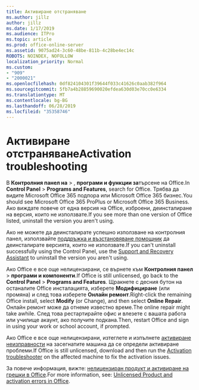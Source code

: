 ```yaml
---
title: Активиране отстраняване
ms.author: jillz
author: jillz
ms.date: 1/17/2019
ms.audience: ITPro
ms.topic: article
ms.prod: office-online-server
ms.assetid: 9075ad24-3c60-48be-811b-4c28be4ec14c
ROBOTS: NOINDEX, NOFOLLOW
localization_priority: Normal
ms.custom:
- "909"
- "2000021"
ms.openlocfilehash: 0df824104301f39644f033c41626c0aab382f964
ms.sourcegitcommit: 5fb7a4b28859690020efdea630d03e70cc0e6334
ms.translationtype: MT
ms.contentlocale: bg-BG
ms.lasthandoff: 06/28/2019
ms.locfileid: "35358746"
---
```

# <a name="activation-troubleshooting"></a><span data-ttu-id="6dc5c-102">Активиране отстраняване</span><span class="sxs-lookup"><span data-stu-id="6dc5c-102">Activation troubleshooting</span></span>

<span data-ttu-id="6dc5c-103">В **Контролния панел на** \> , **програми и функции за**търсене на Office.</span><span class="sxs-lookup"><span data-stu-id="6dc5c-103">In **Control Panel** \> **Programs and Features**, search for Office.</span></span> <span data-ttu-id="6dc5c-104">Трябва да видите Microsoft Office 365 подпора или Microsoft Office 365 бизнес.</span><span class="sxs-lookup"><span data-stu-id="6dc5c-104">You should see Microsoft Office 365 ProPlus or Microsoft Office 365 Business.</span></span> <span data-ttu-id="6dc5c-105">Ако виждате повече от една версия на Office, изброени, деинсталиране на версия, които не използвате.</span><span class="sxs-lookup"><span data-stu-id="6dc5c-105">If you see more than one version of Office listed, uninstall the version you aren't using.</span></span>
  
<span data-ttu-id="6dc5c-106">Ако не можете да деинсталирате успешно използване на контролния панел, използвайте [поддръжка и възстановяване помощник](https://aka.ms/SARA-OfficeUninstall-Alchemy) да деинсталирате версията, които не използвате.</span><span class="sxs-lookup"><span data-stu-id="6dc5c-106">If you can't uninstall successfully using the Control Panel, use the [Support and Recovery Assistant](https://aka.ms/SARA-OfficeUninstall-Alchemy) to uninstall the version you aren't using.</span></span>
  
<span data-ttu-id="6dc5c-107">Ако Office е все още нелицензирани, се върнете към **Контролния панел** \> **програми и компоненти**.</span><span class="sxs-lookup"><span data-stu-id="6dc5c-107">If Office is still unlicensed, go back to the **Control Panel** \> **Programs and Features**.</span></span> <span data-ttu-id="6dc5c-108">Щракнете с десния бутон на останалите Office инсталацията, изберете **Модифициране** (или промяна) и след това изберете **Онлайн ремонт**.</span><span class="sxs-lookup"><span data-stu-id="6dc5c-108">Right-click the remaining Office install, select **Modify** (or Change), and then select **Online Repair**.</span></span> <span data-ttu-id="6dc5c-109">Онлайн ремонт може да отнеме известно време.</span><span class="sxs-lookup"><span data-stu-id="6dc5c-109">The online repair might take awhile.</span></span> <span data-ttu-id="6dc5c-110">След това рестартирайте офис и влезете с вашата работа или училище акаунт, ако получите подкана.</span><span class="sxs-lookup"><span data-stu-id="6dc5c-110">Then, restart Office and sign in using your work or school account, if prompted.</span></span>
  
<span data-ttu-id="6dc5c-111">Ако Office е все още нелицензирани, изтеглете и изпълнете [активиране неизправности](https://aka.ms/SARA-OfficeActivation-Alchemy) на засегнатите машина да се определи активиране проблеми.</span><span class="sxs-lookup"><span data-stu-id="6dc5c-111">If Office is still unlicensed, download and then run the [Activation troubleshooter](https://aka.ms/SARA-OfficeActivation-Alchemy) on the affected machine to fix the activation issues.</span></span>
  
<span data-ttu-id="6dc5c-112">За повече информация, вижте: [нелицензиран продукт и активиране на грешки в Office](https://support.office.com/article/0d23d3c0-c19c-4b2f-9845-5344fedc4380).</span><span class="sxs-lookup"><span data-stu-id="6dc5c-112">For more information, see: [Unlicensed Product and activation errors in Office](https://support.office.com/article/0d23d3c0-c19c-4b2f-9845-5344fedc4380).</span></span>
